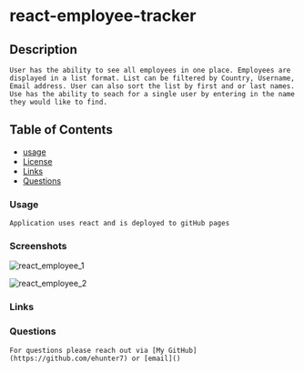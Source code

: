 # react-employee-tracker
  

  ## Description
    
    User has the ability to see all employees in one place. Employees are displayed in a list format. List can be filtered by Country, Username, Email address. User can also sort the list by first and or last names. Use has the ability to seach for a single user by entering in the name they would like to find. 
    
  ## Table of Contents


  * [usage](#usage)
  * [License](#license)
  * [Links](#Links)
  * [Questions](#questions)

  ### Usage
    
    Application uses react and is deployed to gitHub pages
    
  ### Screenshots

![react_employee_1](https://user-images.githubusercontent.com/73093272/113242704-79a35980-9266-11eb-90fe-fec15d84c5af.jpg)

![react_employee_2](https://user-images.githubusercontent.com/73093272/113242710-7c9e4a00-9266-11eb-9a7d-79780f06e56f.jpg)

  ### Links
    

  ### Questions
    
    For questions please reach out via [My GitHub](https://github.com/ehunter7) or [email]()
